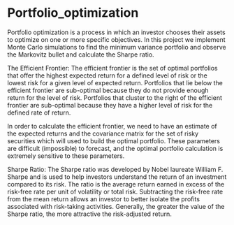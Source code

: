# Portfolio_optimization
Portfolio optimization is a process in 
which an investor chooses their assets 
to optimize on one or more specific 
objectives. In this project we implement Monte Carlo simulations to find the minimum variance portfolio and observe the Markovitz bullet and calculate the Sharpe ratio.

The Efficient Frontier:
The efficient frontier is the set of optimal portfolios that offer the highest expected return for a defined level of risk or the lowest risk for a given level of expected return. Portfolios that lie below the efficient frontier are sub-optimal because they do not provide enough return for the level of risk. Portfolios that cluster to the right of the efficient frontier are sub-optimal because they have a higher level of risk for the defined rate of return.

In order to calculate the efficient frontier, we need to have an estimate of the expected returns and the covariance matrix for the set of risky securities which will used to build the optimal portfolio. These parameters are difficult (impossible) to forecast, and the optimal portfolio calculation is extremely sensitive to these parameters.

Sharpe Ratio:
The Sharpe ratio was developed by Nobel laureate William F. Sharpe and is used to help investors understand the return of an investment compared to its risk. The ratio is the average return earned in excess of the risk-free rate per unit of volatility or total risk. Subtracting the risk-free rate from the mean return allows an investor to better isolate the profits associated with risk-taking activities. Generally, the greater the value of the Sharpe ratio, the more attractive the risk-adjusted return.

